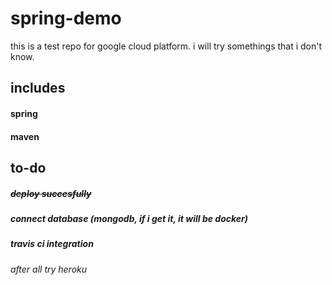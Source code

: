 # spring-demo

this is a test repo for google cloud platform. i will try somethings that i don't know. 

## includes 
#### spring
#### maven


## to-do
##### ~~deploy succesfully~~
##### connect database (mongodb, if i get it, it will be docker)
##### travis ci integration
###### after all try heroku
